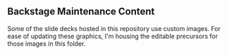 ## Backstage Maintenance Content

Some of the slide decks hosted in this repository use custom images. For ease of updating these graphics, I'm housing the editable precursors for those images in this folder.
